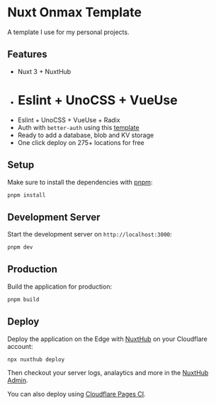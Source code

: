 # Nuxt Onmax Template

A template I use for my personal projects.

## Features

- Nuxt 3 + NuxtHub
- # Eslint + UnoCSS + VueUse
- Eslint + UnoCSS + VueUse + Radix
- Auth with `better-auth` using this [template](https://github.com/atinux/nuxthub-better-auth/blob/main/package.json)
- Ready to add a database, blob and KV storage
- One click deploy on 275+ locations for free

## Setup

Make sure to install the dependencies with [pnpm](https://pnpm.io/installation#using-corepack):

```bash
pnpm install
```

## Development Server

Start the development server on `http://localhost:3000`:

```bash
pnpm dev
```

## Production

Build the application for production:

```bash
pnpm build
```

## Deploy

Deploy the application on the Edge with [NuxtHub](https://hub.nuxt.com) on your Cloudflare account:

```bash
npx nuxthub deploy
```

Then checkout your server logs, analaytics and more in the [NuxtHub Admin](https://admin.hub.nuxt.com).

You can also deploy using [Cloudflare Pages CI](https://hub.nuxt.com/docs/getting-started/deploy#cloudflare-pages-ci).
